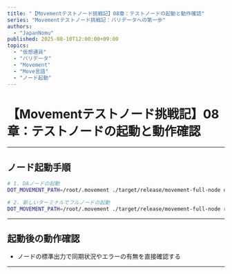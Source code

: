 ```yaml
---
title: "【Movementテストノード挑戦記】08章：テストノードの起動と動作確認"
series: "Movementテストノード挑戦記：バリデータへの第一歩"
authors:
  - "JapanNomu"
published: 2025-08-10T12:00:00+09:00
topics:
  - "仮想通貨"
  - "バリデータ"
  - "Movement"
  - "Move言語"
  - "ノード起動"
---
```


# 【Movementテストノード挑戦記】08章：テストノードの起動と動作確認

---

## ノード起動手順

```bash
# 1. DAノードの起動
DOT_MOVEMENT_PATH=/root/.movement ./target/release/movement-full-node da run

# 2. 新しいターミナルでフルノードの起動
DOT_MOVEMENT_PATH=/root/.movement ./target/release/movement-full-node run
```

---

## 起動後の動作確認

- ノードの標準出力で同期状況やエラーの有無を直接確認する

---


